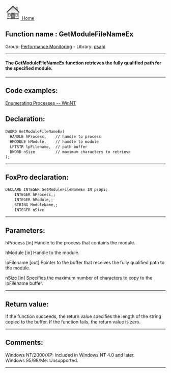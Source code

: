 [<img src="../../images/home.png"> Home ](https://github.com/VFPX/Win32API)  

## Function name : GetModuleFileNameEx
Group: [Performance Monitoring](../../functions_group.md#Performance_Monitoring)  -  Library: [psapi](../../../libraries.md#psapi)  
***  


#### The GetModuleFileNameEx function retrieves the fully qualified path for the specified module.
***  


## Code examples:
[Enumerating Processes -- WinNT](../../samples/sample_162.md)  

## Declaration:
```foxpro  
DWORD GetModuleFileNameEx(
  HANDLE hProcess,    // handle to process
  HMODULE hModule,    // handle to module
  LPTSTR lpFilename,  // path buffer
  DWORD nSize         // maximum characters to retrieve
);  
```  
***  


## FoxPro declaration:
```foxpro  
DECLARE INTEGER GetModuleFileNameEx IN psapi;
	INTEGER hProcess,;
	INTEGER hModule,;
	STRING ModuleName,;
	INTEGER nSize  
```  
***  


## Parameters:
hProcess 
[in] Handle to the process that contains the module. 

hModule 
[in] Handle to the module. 

lpFilename 
[out] Pointer to the buffer that receives the fully qualified path to the module.

nSize 
[in] Specifies the maximum number of characters to copy to the lpFilename buffer.   
***  


## Return value:
If the function succeeds, the return value specifies the length of the string copied to the buffer. If the function fails, the return value is zero.  
***  


## Comments:
Windows NT/2000/XP: Included in Windows NT 4.0 and later.  
Windows 95/98/Me: Unsupported.  
  
***  


